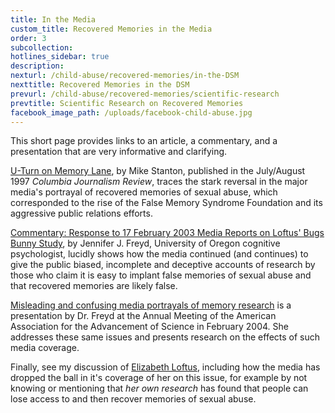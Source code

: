 ```yaml
---
title: In the Media
custom_title: Recovered Memories in the Media
order: 3
subcollection:
hotlines_sidebar: true
description:
nexturl: /child-abuse/recovered-memories/in-the-DSM
nexttitle: Recovered Memories in the DSM
prevurl: /child-abuse/recovered-memories/scientific-research
prevtitle: Scientific Research on Recovered Memories
facebook_image_path: /uploads/facebook-child-abuse.jpg
---
```



This short page provides links to an article, a commentary, and a presentation that are very informative and clarifying.

[U-Turn on Memory Lane](/pdf/Stanton1997.pdf), by Mike Stanton, published in the July/August 1997 *Columbia Journalism Review*, traces the stark reversal in the major media's portrayal of recovered memories of sexual abuse, which corresponded to the rise of the False Memory Syndrome Foundation and its aggressive public relations efforts.

[Commentary: Response to 17 February 2003 Media Reports on Loftus' Bugs Bunny Study](http://dynamic.uoregon.edu/jjf/bugs.html), by Jennifer J. Freyd, University of Oregon cognitive psychologist, lucidly shows how the media continued (and continues) to give the public biased, incomplete and deceptive accounts of research by those who claim it is easy to implant false memories of sexual abuse and that recovered memories are likely false.

[Misleading and confusing media portrayals of memory research](http://dynamic.uoregon.edu/jjf/aaas04/FreydAAAS.pdf)&nbsp;is a presentation by Dr. Freyd at the Annual Meeting of the American Association for the Advancement of Science in February 2004. She addresses these same issues and presents research on the effects of such media coverage.&nbsp;

Finally, see my discussion of&nbsp;[Elizabeth Loftus](/child-abuse/recovered-memories/scientific-research/#elizabeth-loftus), including how the media has dropped the ball in it's coverage of her on this issue, for example by not knowing or mentioning that *her own research* has found that people can lose access to and then recover memories of sexual abuse.